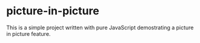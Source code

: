 # picture-in-picture

This is a simple project written with pure JavaScript demostrating a picture in picture feature. 
